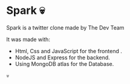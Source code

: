 # Spark :skull:
Spark is a twitter clone made by The Dev Team

It was made with:

* Html, Css and JavaScript for the frontend .
* NodeJS and Express for the backend.
* Using MongoDB atlas for the Database.

:skull:
